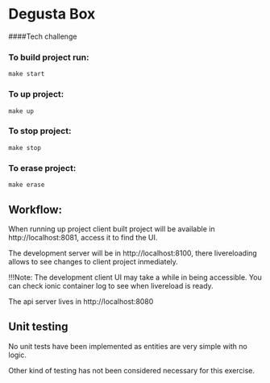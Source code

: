 # Degusta Box
####Tech challenge
### To build project run:
``make start``

### To up project:
``make up``

### To stop project:
``make stop``

### To erase project:
``make erase``

## Workflow:

When running up project client built project will be available in http://localhost:8081, access it to find the UI.

The development server will be in http://localhost:8100, there livereloading allows to see changes to client project inmediately.

!!!Note: The development client UI may take a while in being accessible. You can check ionic container log to see when livereload is ready.

The api server lives in http://localhost:8080

## Unit testing
No unit tests have been implemented as entities are very simple with no logic.

Other kind of testing has not been considered necessary for this exercise.

